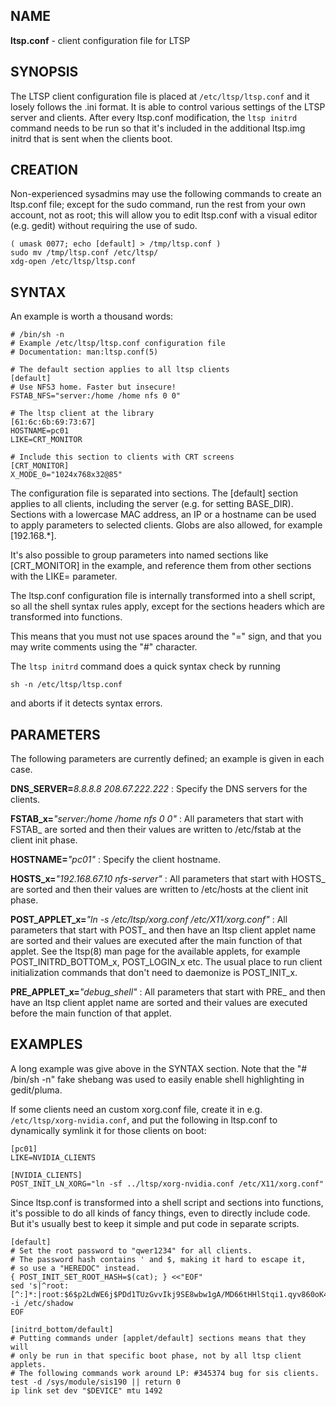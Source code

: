 ## NAME
**ltsp.conf** - client configuration file for LTSP

## SYNOPSIS
The LTSP client configuration file is placed at `/etc/ltsp/ltsp.conf`
and it losely follows the .ini format. It is able to control various
settings of the LTSP server and clients. After every ltsp.conf modification,
the `ltsp initrd` command needs to be run so that it's included in the
additional ltsp.img initrd that is sent when the clients boot.

## CREATION
Non-experienced sysadmins may use the following commands to create an
ltsp.conf file; except for the sudo command, run the rest from your own
account, not as root; this will allow you to edit ltsp.conf with a
visual editor (e.g. gedit) without requiring the use of sudo.

```shell
( umask 0077; echo [default] > /tmp/ltsp.conf )
sudo mv /tmp/ltsp.conf /etc/ltsp/
xdg-open /etc/ltsp/ltsp.conf
```

## SYNTAX
An example is worth a thousand words:

```shell
# /bin/sh -n
# Example /etc/ltsp/ltsp.conf configuration file
# Documentation: man:ltsp.conf(5)

# The default section applies to all ltsp clients
[default]
# Use NFS3 home. Faster but insecure!
FSTAB_NFS="server:/home /home nfs 0 0"

# The ltsp client at the library
[61:6c:6b:69:73:67]
HOSTNAME=pc01
LIKE=CRT_MONITOR

# Include this section to clients with CRT screens
[CRT_MONITOR]
X_MODE_0="1024x768x32@85"
```

The configuration file is separated into sections. The [default] section
applies to all clients, including the server (e.g. for setting BASE_DIR).
Sections with a lowercase MAC address, an IP or a hostname can be used
to apply parameters to selected clients. Globs are also allowed, for
example [192.168.*].

It's also possible to group parameters into named sections like [CRT_MONITOR]
in the example, and reference them from other sections with the LIKE=
parameter.

The ltsp.conf configuration file is internally transformed into a shell
script, so all the shell syntax rules apply, except for the sections headers
which are transformed into functions.

This means that you must not use spaces around the "=" sign,
and that you may write comments using the "#" character.

The `ltsp initrd` command does a quick syntax check by running

```shell
sh -n /etc/ltsp/ltsp.conf
```

and aborts if it detects syntax errors.

## PARAMETERS
The following parameters are currently defined; an example is given in
each case.

**DNS_SERVER=**_8.8.8.8 208.67.222.222_
: Specify the DNS servers for the clients.

**FSTAB_x=**_"server:/home /home nfs 0 0"_
: All parameters that start with FSTAB_ are sorted and then their values
are written to /etc/fstab at the client init phase.

**HOSTNAME=**_"pc01"_
: Specify the client hostname.

**HOSTS_x=**_"192.168.67.10 nfs-server"_
: All parameters that start with HOSTS_ are sorted and then their values
are written to /etc/hosts at the client init phase.

**POST_APPLET_x=**_"ln -s /etc/ltsp/xorg.conf /etc/X11/xorg.conf"_
: All parameters that start with POST_ and then have an ltsp client applet
name are sorted and their values are executed after the main function of
that applet. See the ltsp(8) man page for the available applets, for
example POST_INITRD_BOTTOM_x, POST_LOGIN_x etc. The usual place to run
client initialization commands that don't need to daemonize is
POST_INIT_x.

**PRE_APPLET_x=**_"debug_shell"_
: All parameters that start with PRE_ and then have an ltsp client applet
name are sorted and their values are executed before the main function of
that applet.

## EXAMPLES
A long example was give above in the SYNTAX section. Note that the
"# /bin/sh -n" fake shebang was used to easily enable shell highlighting
in gedit/pluma.

If some clients need an custom xorg.conf file, create it in e.g.
`/etc/ltsp/xorg-nvidia.conf`, and put the following in ltsp.conf
to dynamically symlink it for those clients on boot:

```shell
[pc01]
LIKE=NVIDIA_CLIENTS

[NVIDIA_CLIENTS]
POST_INIT_LN_XORG="ln -sf ../ltsp/xorg-nvidia.conf /etc/X11/xorg.conf"
```

Since ltsp.conf is transformed into a shell script and sections into
functions, it's possible to do all kinds of fancy things, even to directly
include code. But it's usually best to keep it simple and put code in
separate scripts.

```shell
[default]
# Set the root password to "qwer1234" for all clients.
# The password hash contains ' and $, making it hard to escape it,
# so use a "HEREDOC" instead.
{ POST_INIT_SET_ROOT_HASH=$(cat); } <<"EOF"
sed 's|^root:[^:]*:|root:$6$p2LdWE6j$PDd1TUzGvvIkj9SE8wbw1gA/MD66tHHlStqi1.qyv860oK47UnKcafSKqGp7cbgZUPlgyPv6giCVyCSCdJt1b0:|' -i /etc/shadow
EOF

[initrd_bottom/default]
# Putting commands under [applet/default] sections means that they will
# only be run in that specific boot phase, not by all ltsp client applets.
# The following commands work around LP: #345374 bug for sis clients.
test -d /sys/module/sis190 || return 0
ip link set dev "$DEVICE" mtu 1492
```
